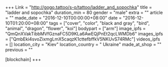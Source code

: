 +++
Link = "http://gogo.tattoo/s-o/tattoo/ladder_and_sopochka"
title = "ladder and sopochka"
duration_min = 80
gender = "male"
extra = ""
article = ""
made_date = "2016-12-10T00:00:00+08:00"
date = "2016-12-10T01:20:00+08:00"
tags = ["cover", "color", "black and gray", "bird", "animal", "dragon", "flower", "koi"]
bodypart = ["arm"]
image_ipfs = "QmQnXVakTibbMVfGznaFC5D9KLa6AwEQjPnEt2qcLWMDb6"
images_ipfs = ["QmbEki4svoZixmgLmX5caqzK1cttefbffkV5NKUvS74RMc"]
videos_ipfs = []
location_city = "Kiev"
location_country = " Ukraine"
made_at_shop = ""
previous = ""

[blockchain]
+++
